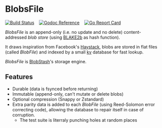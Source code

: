 # BlobsFile

[![Build Status](https://d.a4.io/api/badges/tsileo/blobsfile/status.svg)](https://d.a4.io/tsileo/blobsfile)
&nbsp; &nbsp;[![Godoc Reference](https://godoc.org/a4.io/blobsfile?status.svg)](https://godoc.org/a4.io/blobsfile)
&nbsp; &nbsp;[![Go Report Card](https://goreportcard.com/badge/a4.io/blobsfile)](https://goreportcard.com/report/a4.io/blobsfile)

*BlobsFile* is an append-only (i.e. no update and no delete) content-addressed *blob store* (using [BLAKE2b](https://blake2.net/) as hash function).

It draws inspiration from Facebook's [Haystack](http://202.118.11.61/papers/case%20studies/facebook.pdf), blobs are stored in flat files (called _BlobFile_) and indexed by a small [kv](https://github.com/cznic/kv) database for fast lookup.

*BlobsFile* is [BlobStash](https://github.com/tsileo/blobstash)'s storage engine.

## Features

 - Durable (data is fsynced before returning)
 - Immutable (append-only, can't mutate or delete blobs)
 - Optional compression (Snappy or Zstandard)
 - Extra parity data is added to each _BlobFile_ (using Reed-Solomon error correcting code), allowing the database to repair itself in case of corruption.
   - The test suite is literraly punching holes at random places
